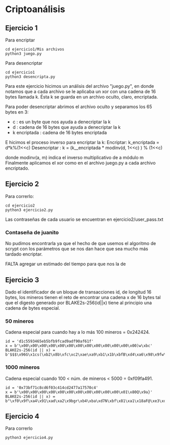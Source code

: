 # Criptoanálisis

## Ejercicio 1 

Para encriptar
```
cd ejercicio1/Mis archivos
python3 juego.py
```

Para desencriptar
```
cd ejercicio1
python3 desencripta.py
```

Para este ejercicio hicimos un análisis del archivo "juego.py", en donde notamos
que a cada archivo se le aplicaba un xor con una cadena de 16 bytes llamada k. Ésta 
k se guarda en un archivo oculto, claro, encriptada. 

Para poder desencriptar abrimos el archivo oculto y separamos los 65 bytes en 3:
- c : es un byte que nos ayuda a denecriptar la k
- d : cadena de 16 bytes que ayuda a denecriptar la k
- k encriptada : cadena de 16 bytes encriptada

E hicimos el proceso inverso para encriptar la k:
    Encriptar: k_encriptada = d*k%(1<<c)
    Desencriptar : k = (k__encriptada * modinv(d, 1<<c) ) % (1<<c)

donde modinv(a, m) indica el inverso multiplicativo de a módulo m
Finalmente aplicamos el xor como en el archivo juego.py a cada archivo encriptado. 

## Ejercicio 2

Para correrlo:
```
cd ejercicio2
python3 ejercicio2.py
```

Las contraseñas de cada usuario se encuentran en ejercicio2/user_pass.txt


### Contaseña de juanito 

No pudimos encontrarla ya que el hecho de que usemos el algoritmo de scrypt con los 
parámetros que se nos dan hace que sea mucho más tardado encriptar. 

FALTA agregar un estimado del tiempo para que nos la de 

## Ejercicio 3
Dado el identificador de un bloque de transacciones id, de longitud 16 bytes, los mineros tienen el reto de encontrar una cadena x de 16 bytes tal que el digesto generado por BLAKE2s-256(id||x) tiene al principio una cadena de bytes especial.

###  50 mineros
Cadena especial para cuando hay a lo más 100 mineros = 0x242424.

```
id = 'd1c5593465eb5bfb9fcad9adf90af61f'
x = b'\x00\x00\x00\x00\x00\x00\x00\x00\x00\x00\x00\x00\x00)w\xbc'
BLAKE2s-256(id || x) = b'$$$\x96G\x1cs(\xb2\x8b\xfc\xc2\xae\xa9\xb1\x1b\xbfB\xd4\xa6\x98\x9fw\x8a4\x070\t\x8a\x08\x02I'
```

### 1000 mineros 
Cadena especial cuando 100 < núm. de mineros < 5000 = 0xf09fa491.

```
id = '0x73bf71c8cd6f03c414cd2477a17570c4'
x = b'\x00\x00\x00\x00\x00\x00\x00\x00\x00\x00\x00\x01\x80Q\x9a}'
BLAKE2s-256(id || x) = b"\xf0\x9f\xa4\x91\xad\xa2\x9bgr\xb4\xba\xd7N\xbf\x81\xa1\x18aF@\xe3\xdc'\xb1\xdc\xff\xac\xb4\xa6\xc5*Q"
```

## Ejercicio 4

Para correrlo
```
python3 ejercicio4.py
```